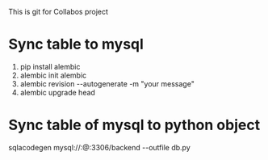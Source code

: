 This is git for Collabos project
# Sync table to mysql
1. pip install alembic
2. alembic init alembic
3. alembic revision --autogenerate -m "your message"
4. alembic upgrade head

# Sync table of mysql to python object
sqlacodegen mysql://<username>:<password>@<host>:3306/backend --outfile db.py

